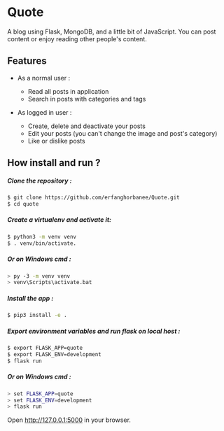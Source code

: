 # Quote

A blog using Flask, MongoDB, and a little bit of JavaScript. You can post content or enjoy reading other people's content.

## Features

* As a normal user : 
    * Read all posts in application
    * Search in posts with categories and tags

* As logged in user :
    * Create, delete and deactivate your posts
    * Edit your posts (you can't change the image and post's category)
    * Like or dislike posts 


## How install and run ?
##### Clone the repository :
```bash
$ git clone https://github.com/erfanghorbanee/Quote.git
$ cd quote
```
##### Create a virtualenv and activate it:
 ```bash
$ python3 -m venv venv
$ . venv/bin/activate.
```
##### Or on Windows cmd : 
 ```bash
> py -3 -m venv venv
> venv\Scripts\activate.bat
```
##### Install the app :
```bash
$ pip3 install -e .
```
#####  Export environment variables and run flask on local host :
```bash
$ export FLASK_APP=quote
$ export FLASK_ENV=development
$ flask run
```
##### Or on Windows cmd : 
```bash
> set FLASK_APP=quote
> set FLASK_ENV=development
> flask run
```
Open http://127.0.0.1:5000 in your browser. 
